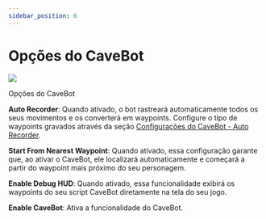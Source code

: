 ```yaml
---
sidebar_position: 6
---
```


# Opções do CaveBot
<div class="text--center">
  <img src="/img/cavebot_options.png?v=2" />
  <p>Opções do CaveBot</p>
</div>

**Auto Recorder**: Quando ativado, o bot rastreará automaticamente todos os seus movimentos e os converterá em waypoints. Configure o tipo de waypoints gravados através da seção [Configurações do CaveBot - Auto Recorder](./cavebot_settings#auto-recorder-settings).

**Start From Nearest Waypoint**: Quando ativado, essa configuração garante que, ao ativar o CaveBot, ele localizará automaticamente e começará a partir do waypoint mais próximo do seu personagem.

**Enable Debug HUD**: Quando ativado, essa funcionalidade exibirá os waypoints do seu script CaveBot diretamente na tela do seu jogo.

**Enable CaveBot**: Ativa a funcionalidade do CaveBot.